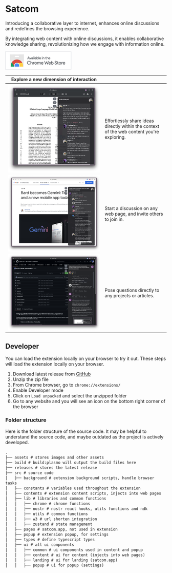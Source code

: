 # Satcom 

Introducing a collaborative layer to internet, enhances online discussions and redefines the browsing experience.

By integrating web content with online discussions, it enables collaborative knowledge sharing, revolutionizing how we engage with information online.

[![](https://raw.githubusercontent.com/jinglescode/web-content-conversation/main/assets/chrome-web-store.png)](https://chromewebstore.google.com/detail/satcom/lhoejonhkpkgnhaamjcplefkkomlldgi)

| Explore a new dimension of interaction |   |
|---|---|
| ![](https://raw.githubusercontent.com/jinglescode/web-content-conversation/main/assets/screenshot-arxiv.png) | Effortlessly share ideas directly within the context of the web content you're exploring. |
| ![](https://raw.githubusercontent.com/jinglescode/web-content-conversation/main/assets/screenshot-gemini.png) | Start a discussion on any web page, and invite others to join in. |
| ![](https://raw.githubusercontent.com/jinglescode/web-content-conversation/main/assets/screenshot-github.png) | Pose questions directly to any projects or articles. |

## Developer

You can load the extension locally on your browser to try it out. These steps will load the extension locally on your browser.

1. Download latest release from [GitHub](https://github.com/jinglescode/web-content-conversation/raw/main/releases/web-content-conversation.zip)
2. Unzip the zip file
3. From Chrome browser, go to `chrome://extensions/`
4. Enable Developer mode
5. Click on `Load unpacked` and select the unzipped folder
6. Go to any website and you will see an icon on the bottom right corner of the browser

### Folder structure

Here is the folder structure of the source code. It may be helpful to understand the source code, and maybe outdated as the project is actively developed.

```
. 
├── assets # stores images and other assets
├── build # build:plasmo will output the build files here
├── releases # stores the latest release
├── src # source code
│   ├── background # extension background scripts, handle browser tasks
│   ├── constants # variables used throughout the extension
│   ├── contents # extension content scripts, injects into web pages
│   ├── lib # libraries and common functions
│   │   ├── chrome # chrome functions
│   │   ├── nostr # nostr react hooks, utils functions and ndk
│   │   ├── utils # common functions
│   │   ├── w3 # url shorten integration
│   │   ├── zustand # state management
│   ├── pages # satcom.app, not used in extension
│   ├── popup # extension popup, for settings
│   ├── types # define typescript types
│   ├── ui # all ui components
│   │   ├── common # ui components used in content and popup
│   │   ├── content # ui for content (injects into web pages)
│   │   ├── landing # ui for landing (satcom.app)
│   │   ├── popup # ui for popup (settings)
```
